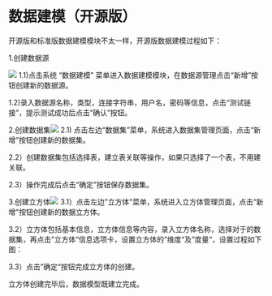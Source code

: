# 数据建模（开源版）

开源版和标准版数据建模模块不太一样，开源版数据建模过程如下：

1.创建数据源

![](https://img-blog.csdn.net/20180404215919176) 1.1\)点击系统 “数据建模” 菜单进入数据建模模块，在数据源管理点击“新增”按钮创建新的数据源。

1.2\)录入数据源名称，类型，连接字符串，用户名，密码等信息，点击“测试链接”，提示测试成功后点击“确认”按钮。

2.创建数据集![](https://img-blog.csdn.net/20180404220002566?watermark/2/text/aHR0cDovL2Jsb2cuY3Nkbi5uZXQvemh1aWZlbmdzbg==/font/5a6L5L2T/fontsize/400/fill/I0JBQkFCMA==/dissolve/70/gravity/SouthEast)    2.1\) 点击左边“数据集”菜单，系统进入数据集管理页面，点击“新增”按钮创建新的数据集。

2.2）创建数据集包括选择表，建立表关联等操作，如果只选择了一个表，不用建关联。

2.3）操作完成后点击“确定”按钮保存数据集。

3.创建立方体![](https://img-blog.csdn.net/20180404220057297?watermark/2/text/aHR0cDovL2Jsb2cuY3Nkbi5uZXQvemh1aWZlbmdzbg==/font/5a6L5L2T/fontsize/400/fill/I0JBQkFCMA==/dissolve/70/gravity/SouthEast)    3.1）点击左边"立方体"菜单，系统进入立方体管理页面，点击“新增"按钮创建新的数据立方体。

3.2）立方体包括基本信息，立方体信息等内容，录入立方体名称，选择对于的数据集，再点击”立方体“信息选项卡，设置立方体的”维度“及”度量“，设置过程如下图：

3.3）点击”确定“按钮完成立方体的创建。

立方体创建完毕后，数据模型既建立完成。

